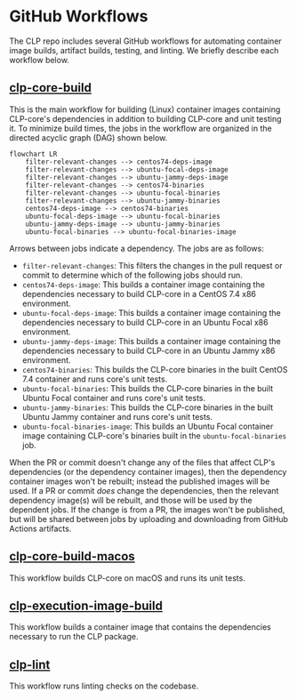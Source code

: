 # GitHub Workflows

The CLP repo includes several GitHub workflows for automating container image builds, artifact
builds, testing, and linting. We briefly describe each workflow below.

## [clp-core-build](../.github/workflows/clp-core-build.yaml)

This is the main workflow for building (Linux) container images containing CLP-core's dependencies
in addition to building CLP-core and unit testing it. To minimize build times, the jobs in the
workflow are organized in the directed acyclic graph (DAG) shown below.

```mermaid
flowchart LR
    filter-relevant-changes --> centos74-deps-image
    filter-relevant-changes --> ubuntu-focal-deps-image
    filter-relevant-changes --> ubuntu-jammy-deps-image
    filter-relevant-changes --> centos74-binaries
    filter-relevant-changes --> ubuntu-focal-binaries
    filter-relevant-changes --> ubuntu-jammy-binaries
    centos74-deps-image --> centos74-binaries
    ubuntu-focal-deps-image --> ubuntu-focal-binaries
    ubuntu-jammy-deps-image --> ubuntu-jammy-binaries
    ubuntu-focal-binaries --> ubuntu-focal-binaries-image
```

Arrows between jobs indicate a dependency. The jobs are as follows:

* `filter-relevant-changes`: This filters the changes in the pull request or commit to determine
  which of the following jobs should run.
* `centos74-deps-image`: This builds a container image containing the dependencies necessary to
  build CLP-core in a CentOS 7.4 x86 environment.
* `ubuntu-focal-deps-image`: This builds a container image containing the dependencies necessary to
  build CLP-core in an Ubuntu Focal x86 environment.
* `ubuntu-jammy-deps-image`: This builds a container image containing the dependencies necessary to
  build CLP-core in an Ubuntu Jammy x86 environment.
* `centos74-binaries`: This builds the CLP-core binaries in the built CentOS 7.4 container and runs
  core's unit tests.
* `ubuntu-focal-binaries`: This builds the CLP-core binaries in the built Ubuntu Focal container and
  runs core's unit tests.
* `ubuntu-jammy-binaries`: This builds the CLP-core binaries in the built Ubuntu Jammy container and
  runs core's unit tests.
* `ubuntu-focal-binaries-image`: This builds an Ubuntu Focal container image containing CLP-core's
  binaries built in the `ubuntu-focal-binaries` job.

When the PR or commit doesn't change any of the files that affect CLP's dependencies (or the
dependency container images), then the dependency container images won't be rebuilt; instead the
published images will be used. If a PR or commit *does* change the dependencies, then the relevant
dependency image(s) will be rebuilt, and those will be used by the dependent jobs. If the change is
from a PR, the images won't be published, but will be shared between jobs by uploading and
downloading from GitHub Actions artifacts.

## [clp-core-build-macos](../.github/workflows/clp-core-build-macos.yaml)

This workflow builds CLP-core on macOS and runs its unit tests.

## [clp-execution-image-build](../.github/workflows/clp-execution-image-build.yaml)

This workflow builds a container image that contains the dependencies necessary to run the CLP
package.

## [clp-lint](../.github/workflows/clp-lint.yaml)

This workflow runs linting checks on the codebase.
